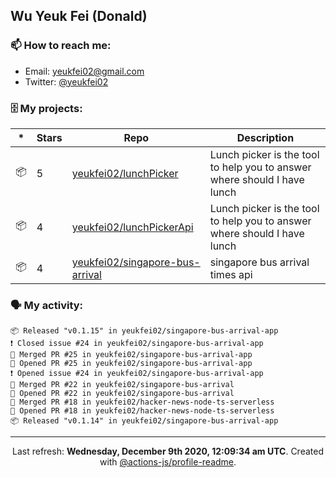 ## Wu Yeuk Fei (Donald)

### 📫 How to reach me:

- Email: [yeukfei02@gmail.com](yeukfei02@gmail.com)
- Twitter: [@yeukfei02](https://twitter.com/yeukfei02)

### 🗄 My projects:

|*|Stars|Repo|Description|
|---|---|---|---|
| 📦 | 5 | [yeukfei02/lunchPicker](https://github.com/yeukfei02/lunchPicker) | Lunch picker is the tool to help you to answer where should I have lunch |
| 📦 | 4 | [yeukfei02/lunchPickerApi](https://github.com/yeukfei02/lunchPickerApi) | Lunch picker is the tool to help you to answer where should I have lunch |
| 📦 | 4 | [yeukfei02/singapore-bus-arrival](https://github.com/yeukfei02/singapore-bus-arrival) | singapore bus arrival times api |

### 🗣 My activity:

```
📦 Released "v0.1.15" in yeukfei02/singapore-bus-arrival-app
❗️ Closed issue #24 in yeukfei02/singapore-bus-arrival-app
🎉 Merged PR #25 in yeukfei02/singapore-bus-arrival-app
💪 Opened PR #25 in yeukfei02/singapore-bus-arrival-app
❗️ Opened issue #24 in yeukfei02/singapore-bus-arrival-app
🎉 Merged PR #22 in yeukfei02/singapore-bus-arrival
💪 Opened PR #22 in yeukfei02/singapore-bus-arrival
🎉 Merged PR #18 in yeukfei02/hacker-news-node-ts-serverless
💪 Opened PR #18 in yeukfei02/hacker-news-node-ts-serverless
📦 Released "v0.1.14" in yeukfei02/singapore-bus-arrival-app
```

<!-- <img src="https://github-readme-stats.vercel.app/api?username=yeukfei02&show_icons=true&count_private=true&theme=radical" />

<img src="https://github-readme-stats.vercel.app/api/top-langs/?username=yeukfei02&theme=radical" /> -->

---

<p align="center">Last refresh: <b>Wednesday, December 9th 2020, 12:09:34 am UTC</b>. Created with <a href=https://github.com/marketplace/actions/profile-readme>@actions-js/profile-readme</a>.</p>
